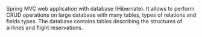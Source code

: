 Spring MVC web application with database (Hibernate). It allows to perform CRUD operations on large database with many tables, types of relations and fields types. The database contains tables describing the structures of airlines and flight reservations.
